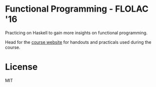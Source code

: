 # Functional Programming - FLOLAC '16
Practicing on Haskell to gain more insights on functional programming.

Head for the [course website](http://flolac.iis.sinica.edu.tw/flolac16/fp.html) for handouts and practicals used during the course.

# License
MIT

